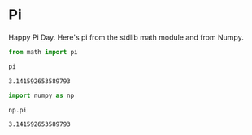 # Pi

Happy Pi Day. Here's pi from the stdlib math module and from Numpy.


```python
from math import pi
```


```python
pi
```




    3.141592653589793




```python
import numpy as np
```


```python
np.pi
```




    3.141592653589793


